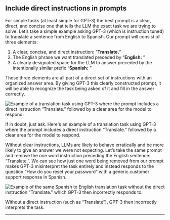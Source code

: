 ## Include direct instructions in prompts

For simple tasks (at least simple for GPT-3) the best prompt is a clear, direct, and concise one that tells the LLM the exact task we are trying to solve. Let’s take a simple example asking GPT-3 (which is instruction tuned) to translate a sentence from English to Spanish. Our prompt will consist of three elements:

1. A clear, concise, and direct instruction: “**Translate.**”
2. The English phrase we want translated preceded by “**English:** ”
3. A clearly designated space for the LLM to answer preceded by the intentionally similar prefix “**Spanish:** ”

These three elements are all part of a direct set of instructions with an organized answer area. By giving GPT-3 this clearly constructed prompt, it will be able to recognize the task being asked of it and fill in the answer correctly.

![Example of a translation task using GPT-3 where the prompt includes a direct instruction “Translate.” followed by a clear area for the model to respond.](https://humanloop.com/_next/image?url=%2Fblog%2Fprompt-engineering-101%2F2.png&w=3840&q=75)

If in doubt, just ask. Here's an example of a translation task using GPT-3 where the prompt includes a direct instruction “Translate.” followed by a clear area for the model to respond.

Without clear instructions, LLMs are likely to behave erratically and be more likely to give an answer we were not expecting. Let’s take the same prompt and remove the one word instruction preceding the English sentence: “Translate.”. We can see how just one word being removed from our prompt makes GPT-3 misinterpret the task entirely and instead responds to the question “How do you reset your password” with a generic customer support response in Spanish.

![Example of the same Spanish to English translation task without the direct instruction “Translate.” which GPT-3 then incorrectly responds to.](https://humanloop.com/_next/image?url=%2Fblog%2Fprompt-engineering-101%2F3.png&w=3840&q=75)

Without a direct instruction (such as “Translate”), GPT-3 then incorrectly interprets the task.

---